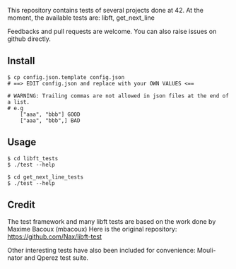 This repository contains tests of several projects done at 42.
At the moment, the available tests are: libft, get_next_line

Feedbacks and pull requests are welcome. You can also raise issues on github directly.

Install
-------

	$ cp config.json.template config.json
	# ==> EDIT config.json and replace with your OWN VALUES <==

	# WARNING: Trailing commas are not allowed in json files at the end of a list.
	# e.g
		["aaa", "bbb"] GOOD
		["aaa", "bbb",] BAD

Usage
-----

	$ cd libft_tests
	$ ./test --help
	
	$ cd get_next_line_tests
	$ ./test --help

Credit
------

The test framework and many libft tests are based on the work done by Maxime Bacoux (mbacoux)
Here is the original repository: https://github.com/Nax/libft-test

Other interesting tests have also been included for convenience: Mouli-nator and Qperez test suite.
